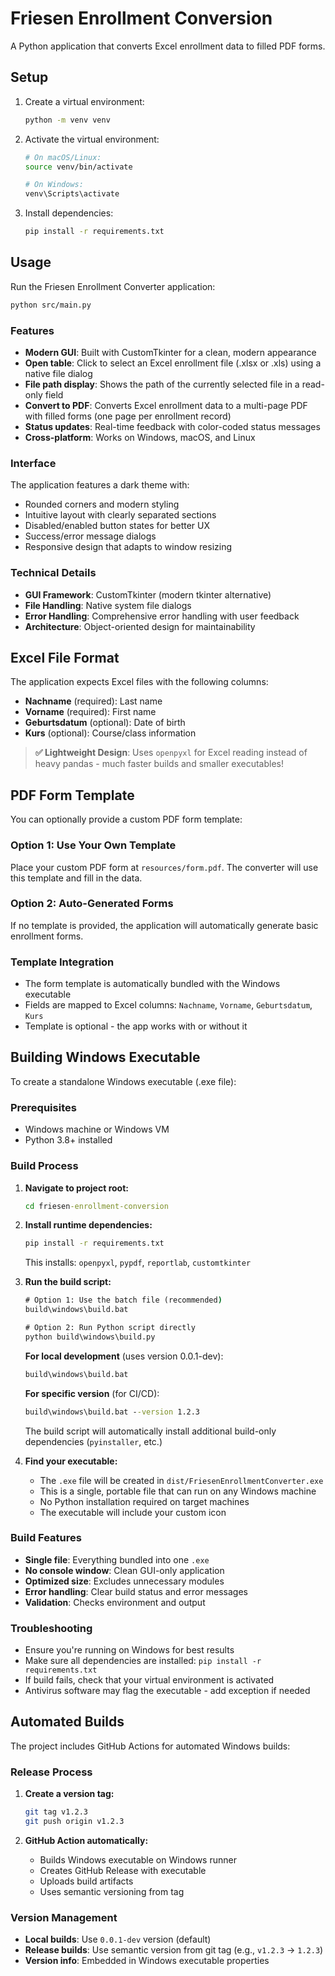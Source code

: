 # Friesen Enrollment Conversion

A Python application that converts Excel enrollment data to filled PDF forms.

## Setup

1. Create a virtual environment:
   ```bash
   python -m venv venv
   ```

2. Activate the virtual environment:
   ```bash
   # On macOS/Linux:
   source venv/bin/activate
   
   # On Windows:
   venv\Scripts\activate
   ```

3. Install dependencies:
   ```bash
   pip install -r requirements.txt
   ```

## Usage

Run the Friesen Enrollment Converter application:

```bash
python src/main.py
```

### Features

- **Modern GUI**: Built with CustomTkinter for a clean, modern appearance
- **Open table**: Click to select an Excel enrollment file (.xlsx or .xls) using a native file dialog
- **File path display**: Shows the path of the currently selected file in a read-only field
- **Convert to PDF**: Converts Excel enrollment data to a multi-page PDF with filled forms (one page per enrollment record)
- **Status updates**: Real-time feedback with color-coded status messages
- **Cross-platform**: Works on Windows, macOS, and Linux

### Interface

The application features a dark theme with:
- Rounded corners and modern styling
- Intuitive layout with clearly separated sections
- Disabled/enabled button states for better UX
- Success/error message dialogs
- Responsive design that adapts to window resizing

### Technical Details

- **GUI Framework**: CustomTkinter (modern tkinter alternative)
- **File Handling**: Native system file dialogs
- **Error Handling**: Comprehensive error handling with user feedback
- **Architecture**: Object-oriented design for maintainability

## Excel File Format

The application expects Excel files with the following columns:
- **Nachname** (required): Last name
- **Vorname** (required): First name  
- **Geburtsdatum** (optional): Date of birth
- **Kurs** (optional): Course/class information

> **✅ Lightweight Design**: Uses `openpyxl` for Excel reading instead of heavy pandas - much faster builds and smaller executables!

## PDF Form Template

You can optionally provide a custom PDF form template:

### **Option 1: Use Your Own Template**
Place your custom PDF form at `resources/form.pdf`. The converter will use this template and fill in the data.

### **Option 2: Auto-Generated Forms**
If no template is provided, the application will automatically generate basic enrollment forms.

### **Template Integration**
- The form template is automatically bundled with the Windows executable
- Fields are mapped to Excel columns: `Nachname`, `Vorname`, `Geburtsdatum`, `Kurs`
- Template is optional - the app works with or without it

## Building Windows Executable

To create a standalone Windows executable (.exe file):

### Prerequisites
- Windows machine or Windows VM
- Python 3.8+ installed

### Build Process

1. **Navigate to project root:**
   ```cmd
   cd friesen-enrollment-conversion
   ```

2. **Install runtime dependencies:**
   ```cmd
   pip install -r requirements.txt
   ```
   This installs: `openpyxl`, `pypdf`, `reportlab`, `customtkinter`



3. **Run the build script:**
   ```cmd
   # Option 1: Use the batch file (recommended)
   build\windows\build.bat
   
   # Option 2: Run Python script directly  
   python build\windows\build.py
   ```
   
   **For local development** (uses version 0.0.1-dev):
   ```cmd
   build\windows\build.bat
   ```
   
   **For specific version** (for CI/CD):
   ```cmd
   build\windows\build.bat --version 1.2.3
   ```
   
   The build script will automatically install additional build-only dependencies (`pyinstaller`, etc.)

4. **Find your executable:**
   - The `.exe` file will be created in `dist/FriesenEnrollmentConverter.exe`
   - This is a single, portable file that can run on any Windows machine
   - No Python installation required on target machines
   - The executable will include your custom icon

### Build Features
- **Single file**: Everything bundled into one `.exe`
- **No console window**: Clean GUI-only application
- **Optimized size**: Excludes unnecessary modules
- **Error handling**: Clear build status and error messages
- **Validation**: Checks environment and output

### Troubleshooting
- Ensure you're running on Windows for best results
- Make sure all dependencies are installed: `pip install -r requirements.txt`
- If build fails, check that your virtual environment is activated
- Antivirus software may flag the executable - add exception if needed

## Automated Builds

The project includes GitHub Actions for automated Windows builds:

### **Release Process**
1. **Create a version tag:**
   ```bash
   git tag v1.2.3
   git push origin v1.2.3
   ```

2. **GitHub Action automatically:**
   - Builds Windows executable on Windows runner
   - Creates GitHub Release with executable
   - Uploads build artifacts
   - Uses semantic versioning from tag

### **Version Management**
- **Local builds**: Use `0.0.1-dev` version (default)
- **Release builds**: Use semantic version from git tag (e.g., `v1.2.3` → `1.2.3`)
- **Version info**: Embedded in Windows executable properties 